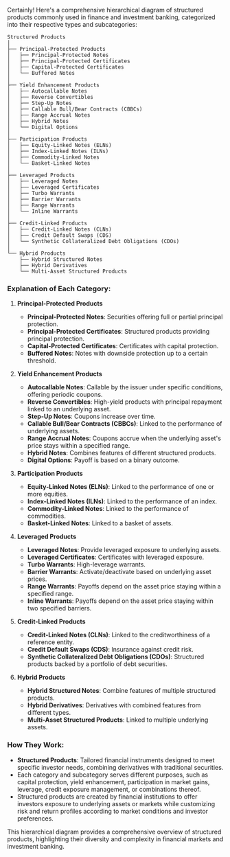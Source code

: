 Certainly! Here's a comprehensive hierarchical diagram of structured products commonly used in finance and investment banking, categorized into their respective types and subcategories:

```
Structured Products
│
├── Principal-Protected Products
│   ├── Principal-Protected Notes
│   ├── Principal-Protected Certificates
│   ├── Capital-Protected Certificates
│   └── Buffered Notes
│
├── Yield Enhancement Products
│   ├── Autocallable Notes
│   ├── Reverse Convertibles
│   ├── Step-Up Notes
│   ├── Callable Bull/Bear Contracts (CBBCs)
│   ├── Range Accrual Notes
│   ├── Hybrid Notes
│   └── Digital Options
│
├── Participation Products
│   ├── Equity-Linked Notes (ELNs)
│   ├── Index-Linked Notes (ILNs)
│   ├── Commodity-Linked Notes
│   └── Basket-Linked Notes
│
├── Leveraged Products
│   ├── Leveraged Notes
│   ├── Leveraged Certificates
│   ├── Turbo Warrants
│   ├── Barrier Warrants
│   ├── Range Warrants
│   └── Inline Warrants
│
├── Credit-Linked Products
│   ├── Credit-Linked Notes (CLNs)
│   ├── Credit Default Swaps (CDS)
│   └── Synthetic Collateralized Debt Obligations (CDOs)
│
└── Hybrid Products
    ├── Hybrid Structured Notes
    ├── Hybrid Derivatives
    └── Multi-Asset Structured Products
```

### Explanation of Each Category:

1. **Principal-Protected Products**
   - **Principal-Protected Notes**: Securities offering full or partial principal protection.
   - **Principal-Protected Certificates**: Structured products providing principal protection.
   - **Capital-Protected Certificates**: Certificates with capital protection.
   - **Buffered Notes**: Notes with downside protection up to a certain threshold.

2. **Yield Enhancement Products**
   - **Autocallable Notes**: Callable by the issuer under specific conditions, offering periodic coupons.
   - **Reverse Convertibles**: High-yield products with principal repayment linked to an underlying asset.
   - **Step-Up Notes**: Coupons increase over time.
   - **Callable Bull/Bear Contracts (CBBCs)**: Linked to the performance of underlying assets.
   - **Range Accrual Notes**: Coupons accrue when the underlying asset's price stays within a specified range.
   - **Hybrid Notes**: Combines features of different structured products.
   - **Digital Options**: Payoff is based on a binary outcome.

3. **Participation Products**
   - **Equity-Linked Notes (ELNs)**: Linked to the performance of one or more equities.
   - **Index-Linked Notes (ILNs)**: Linked to the performance of an index.
   - **Commodity-Linked Notes**: Linked to the performance of commodities.
   - **Basket-Linked Notes**: Linked to a basket of assets.

4. **Leveraged Products**
   - **Leveraged Notes**: Provide leveraged exposure to underlying assets.
   - **Leveraged Certificates**: Certificates with leveraged exposure.
   - **Turbo Warrants**: High-leverage warrants.
   - **Barrier Warrants**: Activate/deactivate based on underlying asset prices.
   - **Range Warrants**: Payoffs depend on the asset price staying within a specified range.
   - **Inline Warrants**: Payoffs depend on the asset price staying within two specified barriers.

5. **Credit-Linked Products**
   - **Credit-Linked Notes (CLNs)**: Linked to the creditworthiness of a reference entity.
   - **Credit Default Swaps (CDS)**: Insurance against credit risk.
   - **Synthetic Collateralized Debt Obligations (CDOs)**: Structured products backed by a portfolio of debt securities.

6. **Hybrid Products**
   - **Hybrid Structured Notes**: Combine features of multiple structured products.
   - **Hybrid Derivatives**: Derivatives with combined features from different types.
   - **Multi-Asset Structured Products**: Linked to multiple underlying assets.

### How They Work:

- **Structured Products**: Tailored financial instruments designed to meet specific investor needs, combining derivatives with traditional securities.
- Each category and subcategory serves different purposes, such as capital protection, yield enhancement, participation in market gains, leverage, credit exposure management, or combinations thereof.
- Structured products are created by financial institutions to offer investors exposure to underlying assets or markets while customizing risk and return profiles according to market conditions and investor preferences.

This hierarchical diagram provides a comprehensive overview of structured products, highlighting their diversity and complexity in financial markets and investment banking.
